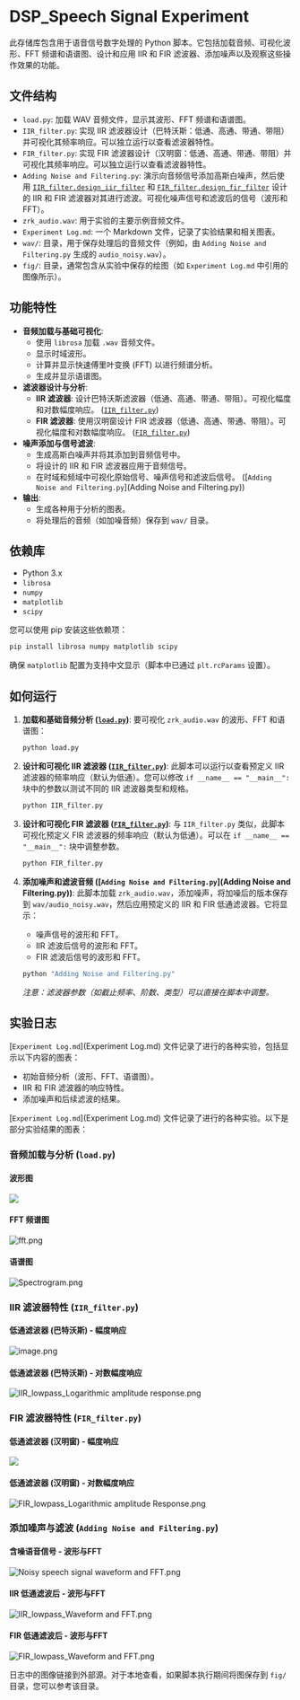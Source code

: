 # DSP_Speech Signal Experiment

此存储库包含用于语音信号数字处理的 Python 脚本。它包括加载音频、可视化波形、FFT 频谱和语谱图、设计和应用 IIR 和 FIR 滤波器、添加噪声以及观察这些操作效果的功能。

## 文件结构

*   `load.py`: 加载 WAV 音频文件，显示其波形、FFT 频谱和语谱图。
*   `IIR_filter.py`: 实现 IIR 滤波器设计（巴特沃斯：低通、高通、带通、带阻）并可视化其频率响应。可以独立运行以查看滤波器特性。
*   `FIR_filter.py`: 实现 FIR 滤波器设计（汉明窗：低通、高通、带通、带阻）并可视化其频率响应。可以独立运行以查看滤波器特性。
*   `Adding Noise and Filtering.py`: 演示向音频信号添加高斯白噪声，然后使用 [`IIR_filter.design_iir_filter`](IIR_filter.py) 和 [`FIR_filter.design_fir_filter`](FIR_filter.py) 设计的 IIR 和 FIR 滤波器对其进行滤波。可视化噪声信号和滤波后的信号（波形和 FFT）。
*   `zrk_audio.wav`: 用于实验的主要示例音频文件。
*   `Experiment Log.md`: 一个 Markdown 文件，记录了实验结果和相关图表。
*   `wav/`: 目录，用于保存处理后的音频文件（例如，由 `Adding Noise and Filtering.py` 生成的 `audio_noisy.wav`）。
*   `fig/`: 目录，通常包含从实验中保存的绘图（如 `Experiment Log.md` 中引用的图像所示）。

## 功能特性

*   **音频加载与基础可视化**:
    *   使用 `librosa` 加载 `.wav` 音频文件。
    *   显示时域波形。
    *   计算并显示快速傅里叶变换 (FFT) 以进行频谱分析。
    *   生成并显示语谱图。
*   **滤波器设计与分析**:
    *   **IIR 滤波器**: 设计巴特沃斯滤波器（低通、高通、带通、带阻）。可视化幅度和对数幅度响应。 ([`IIR_filter.py`](IIR_filter.py))
    *   **FIR 滤波器**: 使用汉明窗设计 FIR 滤波器（低通、高通、带通、带阻）。可视化幅度和对数幅度响应。 ([`FIR_filter.py`](FIR_filter.py))
*   **噪声添加与信号滤波**:
    *   生成高斯白噪声并将其添加到音频信号中。
    *   将设计的 IIR 和 FIR 滤波器应用于音频信号。
    *   在时域和频域中可视化原始信号、噪声信号和滤波后信号。 ([`Adding Noise and Filtering.py`](Adding Noise and Filtering.py))
*   **输出**:
    *   生成各种用于分析的图表。
    *   将处理后的音频（如加噪音频）保存到 `wav/` 目录。

## 依赖库

*   Python 3.x
*   `librosa`
*   `numpy`
*   `matplotlib`
*   `scipy`

您可以使用 pip 安装这些依赖项：
```bash
pip install librosa numpy matplotlib scipy
```
确保 `matplotlib` 配置为支持中文显示（脚本中已通过 `plt.rcParams` 设置）。

## 如何运行

1.  **加载和基础音频分析 ([`load.py`](load.py))**:
    要可视化 `zrk_audio.wav` 的波形、FFT 和语谱图：
    ```bash
    python load.py
    ```

2.  **设计和可视化 IIR 滤波器 ([`IIR_filter.py`](IIR_filter.py))**:
    此脚本可以运行以查看预定义 IIR 滤波器的频率响应（默认为低通）。您可以修改 `if __name__ == "__main__":` 块中的参数以测试不同的 IIR 滤波器类型和规格。
    ```bash
    python IIR_filter.py
    ```

3.  **设计和可视化 FIR 滤波器 ([`FIR_filter.py`](FIR_filter.py))**:
    与 `IIR_filter.py` 类似，此脚本可视化预定义 FIR 滤波器的频率响应（默认为低通）。可以在 `if __name__ == "__main__":` 块中调整参数。
    ```bash
    python FIR_filter.py
    ```

4.  **添加噪声和滤波音频 ([`Adding Noise and Filtering.py`](Adding Noise and Filtering.py))**:
    此脚本加载 `zrk_audio.wav`，添加噪声，将加噪后的版本保存到 `wav/audio_noisy.wav`，然后应用预定义的 IIR 和 FIR 低通滤波器。它将显示：
    *   噪声信号的波形和 FFT。
    *   IIR 滤波后信号的波形和 FFT。
    *   FIR 滤波后信号的波形和 FFT。
    ```bash
    python "Adding Noise and Filtering.py"
    ```
    *注意：滤波器参数（如截止频率、阶数、类型）可以直接在脚本中调整。*

## 实验日志

[`Experiment Log.md`](Experiment Log.md) 文件记录了进行的各种实验，包括显示以下内容的图表：
*   初始音频分析（波形、FFT、语谱图）。
*   IIR 和 FIR 滤波器的响应特性。
*   添加噪声和后续滤波的结果。

[`Experiment Log.md`](Experiment Log.md) 文件记录了进行的各种实验。以下是部分实验结果的图表：

### 音频加载与分析 (`load.py`)
#### 波形图
![](https://pppppall.oss-cn-guangzhou.aliyuncs.com/undefinedwaveform.png)
#### FFT 频谱图
![fft.png](https://pppppall.oss-cn-guangzhou.aliyuncs.com/undefinedfft.png)
#### 语谱图
![Spectrogram.png](https://pppppall.oss-cn-guangzhou.aliyuncs.com/undefinedSpectrogram.png)

### IIR 滤波器特性 (`IIR_filter.py`)
#### 低通滤波器 (巴特沃斯) - 幅度响应
![image.png](https://pppppall.oss-cn-guangzhou.aliyuncs.com/undefined20250527144558.png)
#### 低通滤波器 (巴特沃斯) - 对数幅度响应
![IIR_lowpass_Logarithmic amplitude response.png](https://pppppall.oss-cn-guangzhou.aliyuncs.com/undefinedIIR_lowpass_Logarithmic%20amplitude%20response.png)

### FIR 滤波器特性 (`FIR_filter.py`)
#### 低通滤波器 (汉明窗) - 幅度响应
![](https://pppppall.oss-cn-guangzhou.aliyuncs.com/undefinedFIR_lowpass_Amplitude%20Response.png)
#### 低通滤波器 (汉明窗) - 对数幅度响应
![FIR_lowpass_Logarithmic amplitude Response.png](https://pppppall.oss-cn-guangzhou.aliyuncs.com/undefinedFIR_lowpass_Logarithmic%20amplitude%20Response.png)

### 添加噪声与滤波 (`Adding Noise and Filtering.py`)
#### 含噪语音信号 - 波形与FFT
![Noisy speech signal waveform and FFT.png](https://pppppall.oss-cn-guangzhou.aliyuncs.com/undefinedNoisy%20speech%20signal%20waveform%20and%20FFT.png)
#### IIR 低通滤波后 - 波形与FFT
![IIR_lowpass_Waveform and FFT.png](https://pppppall.oss-cn-guangzhou.aliyuncs.com/undefinedIIR_lowpass_Waveform%20and%20FFT.png)
#### FIR 低通滤波后 - 波形与FFT
![FIR_lowpass_Waveform and FFT.png](https://pppppall.oss-cn-guangzhou.aliyuncs.com/undefinedFIR_lowpass_Waveform%20and%20FFT.png)

日志中的图像链接到外部源。对于本地查看，如果脚本执行期间将图保存到 `fig/` 目录，您可以参考该目录。